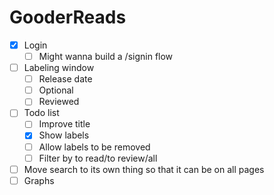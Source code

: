 # GooderReads
   - [x] Login 
       - [ ] Might wanna build a /signin flow
   - [ ] Labeling window
       - [ ] Release date
       - [ ] Optional
       - [ ] Reviewed
  - [ ] Todo list
       - [ ] Improve title
       - [x] Show labels
       - [ ] Allow labels to be removed
       - [ ] Filter by to read/to review/all
   - [ ] Move search to its own thing so that it can be on all pages
   - [ ] Graphs

